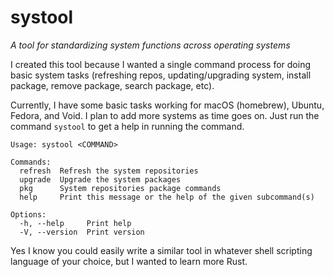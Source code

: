 # systool

*A tool for standardizing system functions across operating systems*

I created this tool because I wanted a single command process for doing basic system tasks (refreshing repos,
 updating/upgrading system, install package, remove package, search package, etc).

Currently, I have some basic tasks working for macOS (homebrew), Ubuntu, Fedora, and Void. I plan to add more systems as time
goes on. Just run the command ```systool``` to get a help in running the command.

```shell
Usage: systool <COMMAND>

Commands:
  refresh  Refresh the system repositories
  upgrade  Upgrade the system packages
  pkg      System repositories package commands
  help     Print this message or the help of the given subcommand(s)

Options:
  -h, --help     Print help
  -V, --version  Print version
```

Yes I know you could easily write a similar tool in whatever shell scripting language of your choice, but I wanted to
learn more Rust.